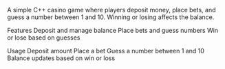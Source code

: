 A simple C++ casino game where players deposit money, place bets, and guess a number between 1 and 10. Winning or losing affects the balance.

Features
Deposit and manage balance
Place bets and guess numbers
Win or lose based on guesses

Usage
Deposit amount
Place a bet
Guess a number between 1 and 10
Balance updates based on win or loss
